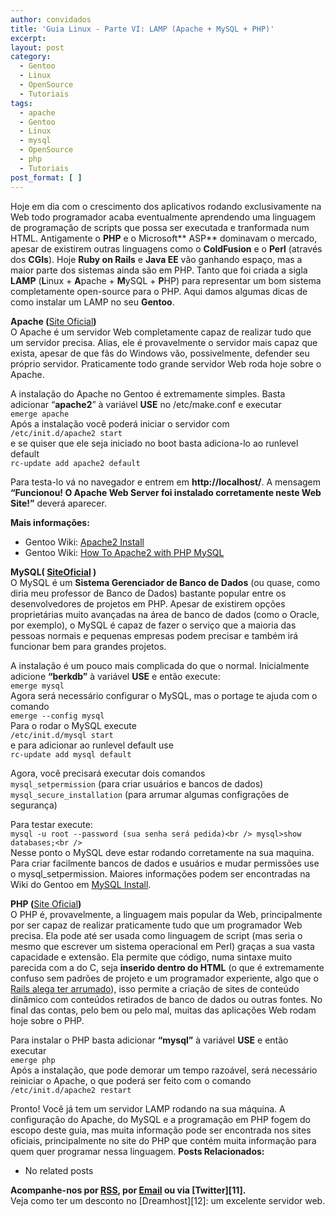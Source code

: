 ```yaml
---
author: convidados
title: 'Guia Linux - Parte VI: LAMP (Apache + MySQL + PHP)'
excerpt:
layout: post
category:
  - Gentoo
  - Linux
  - OpenSource
  - Tutoriais
tags:
  - apache
  - Gentoo
  - Linux
  - mysql
  - OpenSource
  - php
  - Tutoriais
post_format: [ ]
---
```

Hoje em dia com o crescimento dos aplicativos rodando exclusivamente na Web todo programador acaba eventualmente aprendendo uma linguagem de programação de scripts que possa ser executada e tranformada num HTML. Antigamente o **PHP** e o Microsoft** ASP** dominavam o mercado, apesar de existirem outras linguagens como o **ColdFusion** e o **Perl** (através dos **CGIs**). Hoje **Ruby on Rails** e **Java EE** vão ganhando espaço, mas a maior parte dos sistemas ainda são em PHP. Tanto que foi criada a sigla **LAMP** (**L**inux + **A**pache + **M**ySQL + **P**HP) para representar um bom sistema completamente open-source para o PHP. Aqui damos algumas dicas de como instalar um LAMP no seu **Gentoo**.

**Apache (**[Site Oficial][1]**)**  
O Apache é um servidor Web completamente capaz de realizar tudo que um servidor precisa. Alias, ele é provavelmente o servidor mais capaz que exista, apesar de que fãs do Windows vão, possivelmente, defender seu próprio servidor. Praticamente todo grande servidor Web roda hoje sobre o Apache.

A instalação do Apache no Gentoo é extremamente simples. Basta adicionar “**apache2**” à variável **USE** no /etc/make.conf e executar  
`emerge apache`  
Após a instalação você poderá iniciar o servidor com  
`/etc/init.d/apache2 start`  
e se quiser que ele seja iniciado no boot basta adiciona-lo ao runlevel default  
`rc-update add apache2 default`

Para testa-lo vá no navegador e entrem em **http://localhost/**. A mensagem **“Funcionou! O Apache Web Server foi instalado corretamente neste Web Site!”** deverá aparecer.

**Mais informações:**

*   Gentoo Wiki: [Apache2 Install][2]
*   Gentoo Wiki: [How To Apache2 with PHP MySQL][3]

**MySQL( **[SiteOficial][4]** )**  
O MySQL é um **Sistema Gerenciador de Banco de Dados** (ou quase, como diria meu professor de Banco de Dados) bastante popular entre os desenvolvedores de projetos em PHP. Apesar de existirem opções proprietárias muito avançadas na área de banco de dados (como o Oracle, por exemplo), o MySQL é capaz de fazer o serviço que a maioria das pessoas normais e pequenas empresas podem precisar e também irá funcionar bem para grandes projetos.

A instalação é um pouco mais complicada do que o normal. Inicialmente adicione **“berkdb”** à variável **USE** e então execute:  
`emerge mysql`  
Agora será necessário configurar o MySQL, mas o portage te ajuda com o comando  
`emerge --config mysql`  
Para o rodar o MySQL execute  
`/etc/init.d/mysql start`  
e para adicionar ao runlevel default use  
`rc-update add mysql default`

Agora, você precisará executar dois comandos  
`mysql_setpermission` (para criar usuários e bancos de dados)  
`mysql_secure_installation` (para arrumar algumas configrações de segurança)

Para testar execute:  
`mysql -u root --password (sua senha será pedida)<br />
mysql>show databases;<br />
`  
Nesse ponto o MySQL deve estar rodando corretamente na sua maquina. Para criar facilmente bancos de dados e usuários e mudar permissões use o mysql_setpermission. Maiores informações podem ser encontradas na Wiki do Gentoo em [MySQL Install][5].

**PHP (**[Site Oficial][6]**)**  
O PHP é, provavelmente, a linguagem mais popular da Web, principalmente por ser capaz de realizar praticamente tudo que um programador Web precisa. Ela pode até ser usada como linguagem de script (mas seria o mesmo que escrever um sistema operacional em Perl) graças a sua vasta capacidade e extensão. Ela permite que código, numa sintaxe muito parecida com a do C, seja **inserido dentro do HTML** (o que é extremamente confuso sem padrões de projeto e um programador experiente, algo que o [Rails alega ter arrumado][7]), isso permite a criação de sites de conteúdo dinâmico com conteúdos retirados de banco de dados ou outras fontes. No final das contas, pelo bem ou pelo mal, muitas das aplicações Web rodam hoje sobre o PHP.

Para instalar o PHP basta adicionar **“mysql”** à variável **USE** e então executar  
`emerge php`  
Após a instalação, que pode demorar um tempo razoável, será necessário reiniciar o Apache, o que poderá ser feito com o comando  
`/etc/init.d/apache2 restart`

Pronto! Você já tem um servidor LAMP rodando na sua máquina. A configuração do Apache, do MySQL e a programação em PHP fogem do escopo deste guia, mas muita informação pode ser encontrada nos sites oficiais, principalmente no site do PHP que contém muita informação para quem quer programar nessa linguagem. 
**Posts Relacionados:** 
*   No related posts









**Acompanhe-nos por [ RSS][9], por [Email][10] ou via [Twitter][11].**  
Veja como ter um desconto no [Dreamhost][12]: um excelente servidor web.

 [1]: http://www.apache.org/ "Apache: Site Oficial"
 [2]: http://gentoo-wiki.com/Apache2_Install "Apache2 Install"
 [3]: http://gentoo-wiki.com/HOWTO_Apache2_with_PHP_MySQL "How To Apache2 with PHP MySQL"
 [4]: http://www.mysql.com/ "MySQL Site Oficial"
 [5]: http://gentoo-wiki.com/MySQL/Install "MySQL Install"
 [6]: http://www.php.net/ "PHP Site Oficial"
 [7]: http://www.vidageek.net/2007/05/22/rails-vs-java-e-php/ "Rails vs Java e PHP"
 [8]: https://twitter.com/share
 [9]: http://feeds.feedburner.com/VidaGeek
 [10]: http://feedburner.google.com/fb/a/mailverify?uri=VidaGeek&loc=pt_BR


